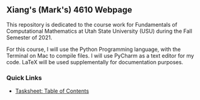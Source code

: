 ## Xiang's (Mark's) 4610 Webpage

This repository is dedicated to the course work for Fundamentals of Computational Mathematics at Utah State University (USU) during the Fall Semester of 2021.

For this course, I will use the Python Programming language, with the Terminal on Mac to compile files. I will use PyCharm as a text editor for my code. LaTeX will be used supplementally for documentation purposes.

### Quick Links

* [Tasksheet: Table of Contents](https://github.com/GoByMark/math4610/blob/main/Homework%20Tasks/task_ToC.md)
